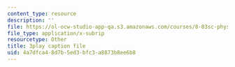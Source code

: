 ```yaml
---
content_type: resource
description: ''
file: https://ol-ocw-studio-app-qa.s3.amazonaws.com/courses/8-03sc-physics-iii-vibrations-and-waves-fall-2016/4a7dfca48d7b5ed3bfc3a8873b8ee6b8_T2n6fVybLcU.vtt
file_type: application/x-subrip
resourcetype: Other
title: 3play caption file
uid: 4a7dfca4-8d7b-5ed3-bfc3-a8873b8ee6b8
---
```

